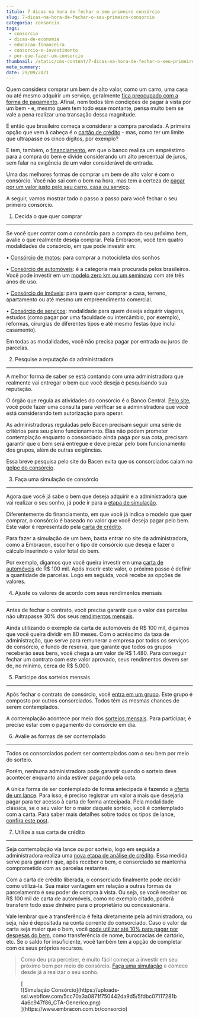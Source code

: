 ```yaml
---
titulo: 7 dicas na hora de fechar o seu primeiro consórcio
slug: 7-dicas-na-hora-de-fechar-o-seu-primeiro-consorcio
categoria: consorcio
tags:
 - consorcio
 - dicas-de-economia
 - educacao-financeira
 - consorcio-e-investimento
 - por-que-fazer-um-consorcio
thumbnail: /static/cms-content/7-dicas-na-hora-de-fechar-o-seu-primeiro-consorcio.jpg
meta_summary: 
date: 29/09/2021
---
```

Quem considera comprar um bem de alto valor, como um carro, uma casa ou até mesmo adquirir um serviço, geralmente [fica preocupado com a forma de pagamento](https://www.embracon.com.br/blog/entenda-o-pagamento-do-bem-no-consorcio). Afinal, nem todos têm condições de pagar à vista por um bem - e, mesmo quem tem todo esse montante, pensa muito bem se vale a pena realizar uma transação dessa magnitude.

É então que brasileiro começa a considerar a compra parcelada. A primeira opção que vem à cabeça é o [cartão de crédito](https://www.embracon.com.br/blog/divida-de-cartao-de-credito-como-sair-dela-e-nao-entrar-mais) - mas, como ter um limite que ultrapasse os cinco dígitos, por exemplo?

E tem, também, o [financiamento](https://www.embracon.com.br/blog/sabe-a-diferenca-entre-consorcio-e-financiamento-a-gente-te-conta), em que o banco realiza um empréstimo para a compra do bem e divide considerando um alto percentual de juros, sem falar na exigência de um valor considerável de entrada.

Uma das melhores formas de comprar um bem de alto valor é com o consórcio. Você não sai com o bem na hora, mas tem a certeza de [pagar por um valor justo pelo seu carro, casa ou serviço](https://www.embracon.com.br/blog/consorcios-segredos-que-nao-te-contaram).

A seguir, vamos mostrar todo o passo a passo para você fechar o seu primeiro consórcio.

 1) Decida o que quer comprar
-----------------------------

Se você quer contar com o consórcio para a compra do seu próximo bem, avalie o que realmente deseja comprar. Pela Embracon, você tem quatro modalidades de consórcio, em que pode investir em:

 • [Consórcio de motos](https://www.embracon.com.br/blog/5-vantagens-consorcio-de-moto): para comprar a motocicleta dos sonhos

 • [Consórcio de automóveis](https://www.embracon.com.br/blog/sobre-o-consorcio-de-veiculos-embracon): é a categoria mais procurada pelos brasileiros. Você pode investir em um [modelo zero km ou um seminovo](https://www.embracon.com.br/blog/carro-zero-ou-seminovo) com até três anos de uso.

 • [Consórcio de imóveis](https://www.embracon.com.br/blog/guia-completo-consorcio-imobiliario): para quem quer comprar a casa, terreno, apartamento ou até mesmo um empreendimento comercial.

 • [Consórcio de serviços](https://www.embracon.com.br/blog/consorcio-de-servicos-tudo-o-que-voce-precisa-saber-sobre-o-assunto): modalidade para quem deseja adquirir viagens, estudos (como pagar por uma faculdade ou intercâmbio, por exemplo), reformas, cirurgias de diferentes tipos e até mesmo festas (que inclui casamento).

Em todas as modalidades, você não precisa pagar por entrada ou juros de parcelas.

 2) Pesquise a reputação da administradora
------------------------------------------

A melhor forma de saber se está contando com uma administradora que realmente vai entregar o bem que você deseja é pesquisando sua reputação.

O órgão que regula as atividades do consórcio é o Banco Central. [Pelo site](https://www3.bcb.gov.br/ranking/consorcio.do), você pode fazer uma consulta para verificar se a administradora que você está considerando tem autorização para operar.

As administradoras reguladas pelo Bacen precisam seguir uma série de critérios para seu pleno funcionamento. Elas não podem prometer contemplação enquanto o consorciado ainda paga por sua cota, precisam garantir que o bem será entregue e deve prezar pelo bom funcionamento dos grupos, além de outras exigências.

Essa breve pesquisa pelo site do Bacen evita que os consorciados caiam no [golpe do consórcio](https://www.embracon.com.br/blog/fraude-em-consorcio-como-nao-cair-em-golpes).

 3) Faça uma simulação de consórcio
-----------------------------------

Agora que você já sabe o bem que deseja adquirir e a administradora que vai realizar o seu sonho, já pode ir para a [etapa de simulação](https://www.embracon.com.br/blog/simulacao-de-consorcio).

Diferentemente do financiamento, em que você já indica o modelo que quer comprar, o consórcio é baseado no valor que você deseja pagar pelo bem. Este valor é representado pela [carta de crédito](https://www.embracon.com.br/blog/tudo-o-que-voce-precisa-saber-sobre-a-carta-de-credito-de-consorcios).

Para fazer a simulação de um bem, basta entrar no site da administradora, como a Embracon, escolher o tipo de consórcio que deseja e fazer o cálculo inserindo o valor total do bem.

Por exemplo, digamos que você queira investir em uma [carta de automóveis](https://www.embracon.com.br/blog/duvidas-frequentes-consorcio-de-carro) de R$ 100 mil. Após inserir este valor, o próximo passo é definir a quantidade de parcelas. Logo em seguida, você recebe as opções de valores.

 4) Ajuste os valores de acordo com seus rendimentos mensais
------------------------------------------------------------

Antes de fechar o contrato, você precisa garantir que o valor das parcelas não ultrapasse 30% dos seus [rendimentos mensais](https://www.embracon.com.br/blog/5-dicas-para-pagar-seu-consorcio-sem-preocupacao).

Ainda utilizando o exemplo da carta de automóveis de R$ 100 mil, digamos que você queira dividir em 80 meses. Com o acréscimo da taxa de administração, que serve para remunerar a empresa por todos os serviços de consórcio, e fundo de reserva, que garante que todos os grupos receberão seus bens, você chega a um valor de R$ 1.480. Para conseguir fechar um contrato com este valor aprovado, seus rendimentos devem ser de, no mínimo, cerca de R$ 5.000.

 5) Participe dos sorteios mensais
----------------------------------

Após fechar o contrato de consórcio, você [entra em um grupo](https://www.embracon.com.br/conhecaoconsorcio/o-que-e-um-grupo-de-consorcio). Este grupo é composto por outros consorciados. Todos têm as mesmas chances de serem contemplados.

A contemplação acontece por meio dos [sorteios mensais](https://www.embracon.com.br/blog/assembleia-de-consorcio-como-funciona). Para participar, é preciso estar com o pagamento do consórcio em dia.

 6) Avalie as formas de ser contemplado
---------------------------------------

Todos os consorciados podem ser contemplados com o seu bem por meio do sorteio.

Porém, nenhuma administradora pode garantir quando o sorteio deve acontecer enquanto ainda estiver pagando pela cota.

A única forma de ser contemplado de forma antecipada é fazendo a [oferta de um lance](https://www.embracon.com.br/blog/saiba-como-definir-o-valor-de-lance-para-ser-contemplado-mais-rapido). Para isso, é preciso registrar um valor a mais que desejaria pagar para ter acesso à carta de forma antecipada. Pela modalidade clássica, se o seu valor for o maior daquele sorteio, você é contemplado com a carta. Para saber mais detalhes sobre todos os tipos de lance, [confira este post](https://www.embracon.com.br/blog/como-funcionam-os-tipos-de-lances-no-consorcio).

 7) Utilize a sua carta de crédito
----------------------------------

Seja contemplação via lance ou por sorteio, logo em seguida a administradora realiza uma [nova etapa de análise de crédito](https://www.embracon.com.br/conhecaoconsorcio/ao-ser-contemplado-sera-feita-analise-para-liberacao-do-meu-credito). Essa medida serve para garantir que, após receber o bem, o consorciado se mantenha comprometido com as parcelas restantes.

Com a carta de crédito liberada, o consorciado finalmente pode decidir como utilizá-la. Sua maior vantagem em relação a outras formas de parcelamento é seu poder de compra à vista. Ou seja, se você receber os R$ 100 mil de carta de automóveis, como no exemplo citado, poderá transferir todo esse dinheiro para o proprietário ou concessionária.

Vale lembrar que a transferência é feita diretamente pela administradora, ou seja, não é depositada na conta corrente do consorciado. Caso o valor da carta seja maior que o bem, você [pode utilizar até 10% para pagar por despesas do bem](https://www.embracon.com.br/blog/e-possivel-pagar-tributos-do-veiculo-com-o-saldo-excedente-do-consorcio), como transferência de nome, burocracias de cartório, etc. Se o saldo for insuficiente, você também tem a opção de completar com os seus próprios recursos.

> Como deu pra perceber, é muito fácil começar a investir em seu próximo bem por meio do consórcio. [Faça uma simulação](https://www.embracon.com.br/consorcio) e comece desde já a realizar o seu sonho.

<figure class="w-richtext-figure-type-image w-richtext-align-center">[<div>![Simulação Consórcio](https://uploads-ssl.webflow.com/5cc70a3a0871f750442da9d5/5fdbc07117281b4a6c947f86_CTA-Generico.png)</div>](https://www.embracon.com.br/consorcio)</figure>

